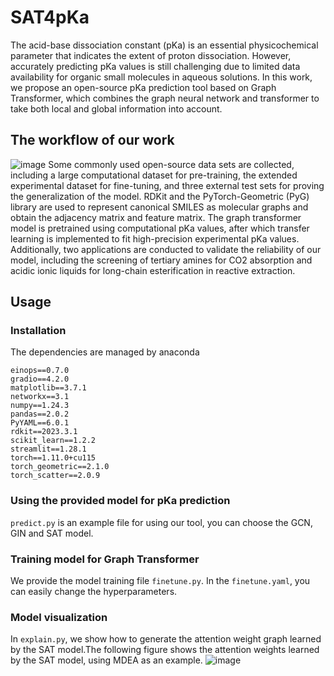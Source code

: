 # SAT4pKa
The acid-base dissociation constant (pKa) is an essential physicochemical parameter that indicates the extent of proton dissociation. However, accurately predicting pKa values is still challenging due to limited data availability for organic small molecules in aqueous solutions. In this work, we propose an open-source pKa prediction tool based on Graph Transformer, which combines the graph neural network and transformer to take both local and global information into account. 
## The workflow of our work
![image](https://github.com/Violets9527/SAT4pKa/assets/127859234/d81fffcb-89cf-4c0e-9bd9-92a7b54fafcb)
Some commonly used open-source data sets are collected, including a large computational dataset for pre-training, the extended experimental dataset for fine-tuning, and three external test sets for proving the generalization of the model. RDKit and the PyTorch-Geometric (PyG) library are used to represent canonical SMILES as molecular graphs and obtain the adjacency matrix and feature matrix. The graph transformer model is pretrained using computational pKa values, after which transfer learning is implemented to fit high-precision experimental pKa values. Additionally, two applications are conducted to validate the reliability of our model, including the screening of tertiary amines for CO2 absorption and acidic ionic liquids for long-chain esterification in reactive extraction.
## Usage
### Installation
The dependencies are managed by anaconda
```
einops==0.7.0  
gradio==4.2.0  
matplotlib==3.7.1  
networkx==3.1  
numpy==1.24.3  
pandas==2.0.2  
PyYAML==6.0.1  
rdkit==2023.3.1  
scikit_learn==1.2.2  
streamlit==1.28.1  
torch==1.11.0+cu115  
torch_geometric==2.1.0  
torch_scatter==2.0.9  
```
### Using the provided model for pKa prediction
`predict.py` is an example file for using our tool, you can choose the GCN, GIN and SAT model.

### Training model for Graph Transformer
We provide the model training file `finetune.py`. In the `finetune.yaml`, you can easily change the hyperparameters.

### Model visualization
In `explain.py`, we show how to generate the attention weight graph learned by the SAT model.The following figure shows the attention weights learned by the SAT model, using MDEA as an example.
![image](https://github.com/Violets9527/SAT4pKa/assets/127859234/b55503ae-da33-44c5-b36a-ae26575ca0e7)








